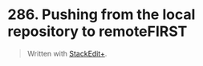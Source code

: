 # 286. Pushing from the local repository to remoteFIRST


> Written with [StackEdit+](https://stackedit.net/).



<!--stackedit_data:
eyJoaXN0b3J5IjpbLTMzMDUwMTQ2MF19
-->